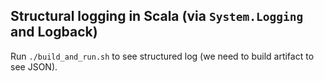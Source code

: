 ## Structural logging in Scala (via `System.Logging` and Logback)

Run `./build_and_run.sh` to see structured log (we need to build artifact to see JSON).
